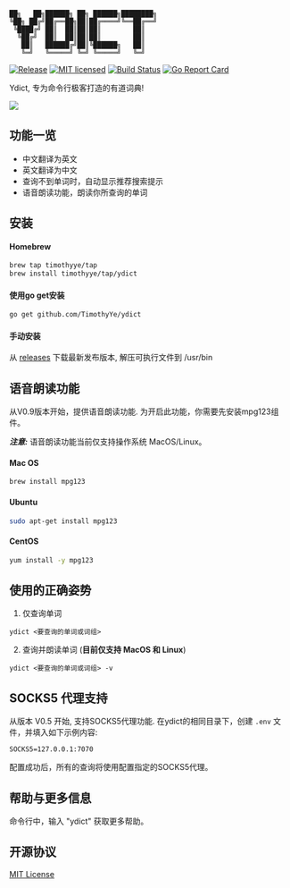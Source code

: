 ```text
██╗   ██╗██████╗ ██╗ ██████╗████████╗
╚██╗ ██╔╝██╔══██╗██║██╔════╝╚══██╔══╝
 ╚████╔╝ ██║  ██║██║██║        ██║   
  ╚██╔╝  ██║  ██║██║██║        ██║   
   ██║   ██████╔╝██║╚██████╗   ██║   
   ╚═╝   ╚═════╝ ╚═╝ ╚═════╝   ╚═╝   
 ```

[![Release][3]][4] [![MIT licensed][5]][6] [![Build Status][1]][2] [![Go Report Card][7]][8]

[1]: https://travis-ci.org/TimothyYe/ydict.svg?branch=master
[2]: https://travis-ci.org/TimothyYe/ydict
[3]: https://img.shields.io/badge/release-v0.9-brightgreen.svg
[4]: https://github.com/TimothyYe/ydict/releases
[5]: https://img.shields.io/dub/l/vibe-d.svg
[6]: LICENSE
[7]: https://goreportcard.com/badge/github.com/timothyye/ydict
[8]: https://goreportcard.com/report/github.com/timothyye/ydict

Ydict, 专为命令行极客打造的有道词典!

![](https://raw.githubusercontent.com/TimothyYe/ydict/master/snapshots/ydict.gif)

## 功能一览

* 中文翻译为英文
* 英文翻译为中文
* 查询不到单词时，自动显示推荐搜索提示
* 语音朗读功能，朗读你所查询的单词

## 安装

#### Homebrew

```bash
brew tap timothyye/tap
brew install timothyye/tap/ydict
```

#### 使用go get安装

```bash
go get github.com/TimothyYe/ydict
```

#### 手动安装

从 [releases](https://github.com/TimothyYe/ydict/releases) 下载最新发布版本, 解压可执行文件到 /usr/bin

## 语音朗读功能

从V0.9版本开始，提供语音朗读功能. 为开启此功能，你需要先安装mpg123组件。

___注意:___ 语音朗读功能当前仅支持操作系统 MacOS/Linux。

#### Mac OS

```bash
brew install mpg123
```
#### Ubuntu

```bash
sudo apt-get install mpg123
```

#### CentOS

```bash
yum install -y mpg123
```

## 使用的正确姿势

1. 仅查询单词

```text
ydict <要查询的单词或词组>
```

2. 查询并朗读单词 (__目前仅支持 MacOS 和 Linux__)

```text
ydict <要查询的单词或词组> -v
```

## SOCKS5 代理支持

从版本 V0.5 开始, 支持SOCKS5代理功能. 在ydict的相同目录下，创建 ```.env``` 文件，并填入如下示例内容:

```text
SOCKS5=127.0.0.1:7070
```

配置成功后，所有的查询将使用配置指定的SOCKS5代理。

## 帮助与更多信息

命令行中，输入 "ydict" 获取更多帮助。
  
## 开源协议

[MIT License](https://github.com/TimothyYe/ydict/blob/master/LICENSE)
